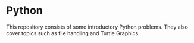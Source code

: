 # Python

This repository consists of some introductory Python problems. They also cover topics such as file handling and Turtle Graphics.

